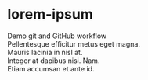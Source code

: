# lorem-ipsum
Demo git and GitHub workflow  
Pellentesque efficitur metus eget magna.  
Mauris lacinia in nisl at.  
Integer at dapibus nisi. Nam.  
Etiam accumsan et ante id.  
